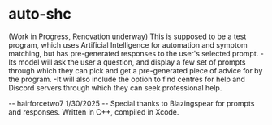 # auto-shc
(Work in Progress, Renovation underway) This is supposed to be a test program, which uses Artificial Intelligence for automation and symptom matching, but has pre-generated responses to the user's selected prompt.
-Its model will ask the user a question, and display a few set of prompts through which they can pick and get a pre-generated piece of advice for by the program.
-It will also include the option to find centres for help and Discord servers through which they can seek professional help.

-- hairforcetwo7 1/30/2025
-- Special thanks to Blazingspear for prompts and responses.
Written in C++, compiled in Xcode.
